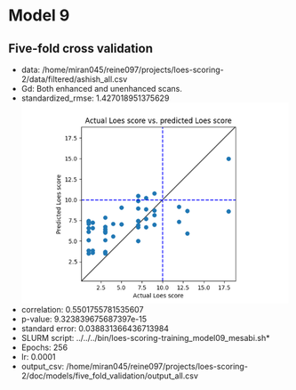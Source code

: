 # Model 9
## Five-fold cross validation
* data: /home/miran045/reine097/projects/loes-scoring-2/data/filtered/ashish_all.csv
* Gd: Both enhanced and unenhanced scans.
* standardized_rmse: 1.427018951375629
![Model 9](./five_fold_cross_validation.png "Model 9")
* correlation:    0.5501755781535607
* p-value:        9.323839675687397e-15
* standard error: 0.038831366436713984
* SLURM script: ../../../bin/loes-scoring-training_model09_mesabi.sh*
* Epochs: 256
* lr: 0.0001
* output_csv: /home/miran045/reine097/projects/loes-scoring-2/doc/models/five_fold_validation/output_all.csv
